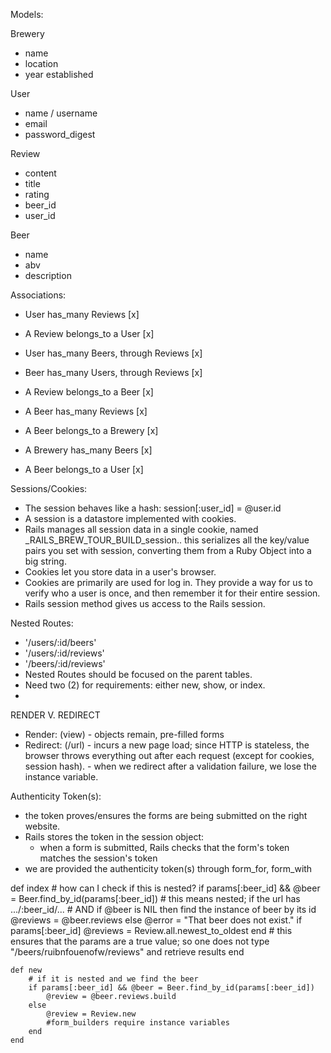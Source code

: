 Models:

Brewery
 - name
 - location 
 - year established


 User
 - name / username
 - email
 - password_digest


 Review
 - content
 - title
 - rating
 - beer_id 
 - user_id

 Beer 
 - name
 - abv
 - description 


 Associations:

 - User has_many Reviews [x]
 - A Review belongs_to a User [x]

 - User has_many Beers, through Reviews [x]
 - Beer has_many Users, through Reviews [x]

 - A Review belongs_to a Beer [x]
 - A Beer has_many Reviews  [x]

 - A Beer belongs_to a Brewery [x]
 - A Brewery has_many Beers [x]

 - A Beer belongs_to a User [x]



 Sessions/Cookies:
 - The session behaves like a hash: session[:user_id] = @user.id
 - A session is a datastore implemented with cookies.
 - Rails manages all session data in a single cookie, named _RAILS_BREW_TOUR_BUILD_session.. this serializes all the key/value pairs you set with session, converting them from a Ruby Object into a big string. 
 - Cookies let you store data in a user's browser. 
 - Cookies are primarily are used for log in. They provide a way for us to verify who a user is once, and then remember it for their entire session. 
 - Rails session method gives us access to the Rails session. 


 Nested Routes:
 - '/users/:id/beers'
 - '/users/:id/reviews'
 - '/beers/:id/reviews'
 - Nested Routes should be focused on the parent tables. 
 - Need two (2) for requirements: either new, show, or index. 
 -  


 RENDER V. REDIRECT
 - Render: (view)
        - objects remain, pre-filled forms
 - Redirect: (/url) 
        - incurs a new page load; since HTTP is stateless, the browser throws everything out after each request (except for cookies, session hash).
        - when we redirect after a validation failure, we lose the instance variable.

 Authenticity Token(s):
 - the token proves/ensures the forms are being submitted on the right website.
 - Rails stores the token in the session object: 
    - when a form is submitted, Rails checks that the form's token matches the session's token
 - we are provided the authenticity token(s) through form_for, form_with




def index
        # how can I check if this is nested?
        if params[:beer_id] && @beer = Beer.find_by_id(params[:beer_id])
            # this means nested; if the url has .../:beer_id/...
            # AND if @beer is NIL then find the instance of beer by its id
            @reviews = @beer.reviews
        else
            @error = "That beer does not exist." if params[:beer_id]
            @reviews = Review.all.newest_to_oldest
        end
        # this ensures that the params are a true value; so one does not type "/beers/ruibnfouenofw/reviews" and retrieve results
    end


    def new
        # if it is nested and we find the beer
        if params[:beer_id] && @beer = Beer.find_by_id(params[:beer_id])
            @review = @beer.reviews.build 
        else
            @review = Review.new
            #form_builders require instance variables
        end
    end